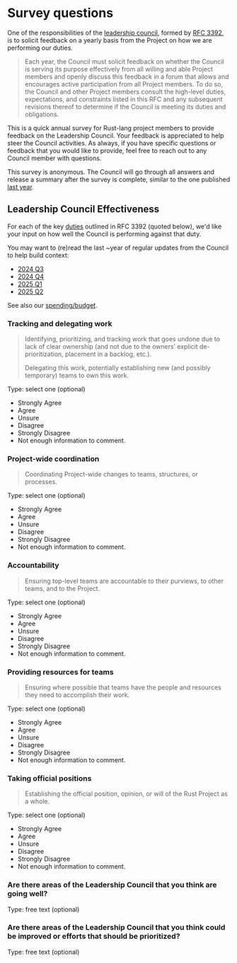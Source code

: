 # Survey questions

One of the responsibilities of the [leadership council](https://www.rust-lang.org/governance/teams/leadership-council),
formed by [RFC 3392](https://rust-lang.github.io/rfcs/3392-leadership-council.html),
is to solicit feedback on a yearly basis from the Project on how we are performing
our duties.

> Each year, the Council must solicit feedback on whether the Council is
> serving its purpose effectively from all willing and able Project members and
> openly discuss this feedback in a forum that allows and encourages active
> participation from all Project members. To do so, the Council and other
> Project members consult the high-level duties, expectations, and constraints
> listed in this RFC and any subsequent revisions thereof to determine if the
> Council is meeting its duties and obligations.

This is a quick annual survey for Rust-lang project members to provide feedback
on the Leadership Council. Your feedback is appreciated to help steer the
Council activities. As always, if you have specific questions or feedback that
you would like to provide, feel free to reach out to any Council member with
questions.

This survey is anonymous. The Council will go through all answers and release a
summary after the survey is complete, similar to the one published
[last year](https://blog.rust-lang.org/2024/08/26/council-survey/).

## Leadership Council Effectiveness

For each of the key [duties] outlined in RFC 3392 (quoted below), we'd like your
input on how well the Council is performing against that duty.

You may want to (re)read the last ~year of regular updates from the Council to help build context:

* [2024 Q3](https://blog.rust-lang.org/inside-rust/2024/09/06/leadership-council-update/)
* [2024 Q4](https://blog.rust-lang.org/inside-rust/2024/12/09/leadership-council-update/)
* [2025 Q1](https://blog.rust-lang.org/inside-rust/2025/03/17/leadership-council-update/)
* [2025 Q2](https://blog.rust-lang.org/inside-rust/2025/06/11/leadership-council-update/)

See also our [spending/budget](https://github.com/rust-lang/leadership-council/blob/main/policies/spending/budget.md).

[duties]: https://rust-lang.github.io/rfcs/3392-leadership-council.html#duties-expectations-and-constraints-on-the-council

### Tracking and delegating work

> Identifying, prioritizing, and tracking work that goes undone due to lack of
> clear ownership (and not due to the owners’ explicit de-prioritization,
> placement in a backlog, etc.).
>
> Delegating this work, potentially establishing new (and possibly temporary)
> teams to own this work.

Type: select one (optional)

- Strongly Agree
- Agree
- Unsure
- Disagree
- Strongly Disagree
- Not enough information to comment.

### Project-wide coordination

> Coordinating Project-wide changes to teams, structures, or processes.

Type: select one (optional)

- Strongly Agree
- Agree
- Unsure
- Disagree
- Strongly Disagree
- Not enough information to comment.

### Accountability

> Ensuring top-level teams are accountable to their purviews, to other teams,
> and to the Project.

Type: select one (optional)

- Strongly Agree
- Agree
- Unsure
- Disagree
- Strongly Disagree
- Not enough information to comment.

### Providing resources for teams

> Ensuring where possible that teams have the people and resources they need to
> accomplish their work.

Type: select one (optional)

- Strongly Agree
- Agree
- Unsure
- Disagree
- Strongly Disagree
- Not enough information to comment.

### Taking official positions

> Establishing the official position, opinion, or will of the Rust Project as a
> whole. 

Type: select one (optional)

- Strongly Agree
- Agree
- Unsure
- Disagree
- Strongly Disagree
- Not enough information to comment.

### Are there areas of the Leadership Council that you think are going well?

Type: free text (optional)

### Are there areas of the Leadership Council that you think could be improved or efforts that should be prioritized?

Type: free text (optional)
